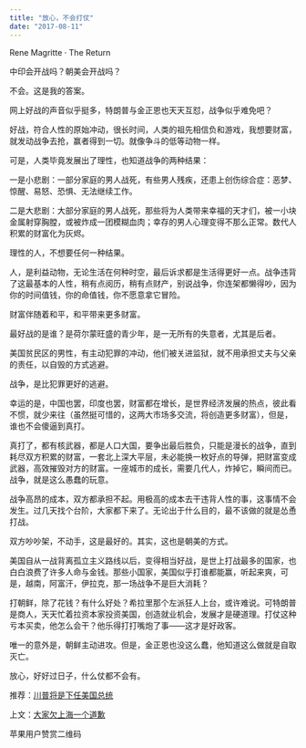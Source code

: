 ```yaml
---
title: "放心，不会打仗"
date: "2017-08-11"
---
```


Rene Magritte · The Return

中印会开战吗？朝美会开战吗？

不会。这是我的答案。

网上好战的声音似乎挺多，特朗普与金正恩也天天互怼，战争似乎难免吧？

好战，符合人性的原始冲动，很长时间，人类的祖先相信负和游戏，我想要财富，就发动战争去抢，赢者得到一切。就像争斗的低等动物一样。

可是，人类毕竟发展出了理性，也知道战争的两种结果：

一是小悲剧：一部分家庭的男人战死，有些男人残疾，还患上创伤综合症：恶梦、惊醒、易怒、恐惧、无法继续工作。

二是大悲剧：大部分家庭的男人战死，那些将为人类带来幸福的天才们，被一小块金属射穿胸膛，或被炸成一团模糊血肉；幸存的男人心理变得不那么正常。数代人积累的财富化为灰烬。

理性的人，不想要任何一种结果。

人，是利益动物，无论生活在何种时空，最后诉求都是生活得更好一点。战争违背了这最基本的人性，稍有点阅历，稍有点财产，别说战争，你连架都懒得吵，因为你的时间值钱，你的命值钱，你不愿意拿它冒险。

财富伴随着和平，和平带来更多财富。  

最好战的是谁？是荷尔蒙旺盛的青少年，是一无所有的失意者，尤其是后者。

美国贫民区的男性，有主动犯罪的冲动，他们被关进监狱，就不用承担丈夫与父亲的责任，以自毁的方式逃避。

战争，是比犯罪更好的逃避。

幸运的是，中国也罢，印度也罢，财富都在增长，是世界经济发展的热点，彼此看不惯，就少来往（虽然挺可惜的，这两大市场多交流，将创造更多财富），但是，谁也不会傻逼到真打。

真打了，都有核武器，都是人口大国，要争出最后胜负，只能是漫长的战争，直到耗尽双方积累的财富，一套北上深大平层，未必能换一枚好点的导弹，把财富变成武器，高效摧毁对方的财富。一座城市的成长，需要几代人，炸掉它，瞬间而已。战争，就是这么愚蠢的玩意。

战争高昂的成本，双方都承担不起。用极高的成本去干违背人性的事，这事情不会发生。过几天找个台阶，大家都下来了。无论出于什么目的，最不该做的就是怂恿打战。

双方吵吵架，不动手，这是最好的。其实，这也是朝美的方式。

美国自从一战背离孤立主义路线以后，变得相当好战，是世上打战最多的国家，也白白浪费了许多人命与金钱。那些小国家，美国似乎打谁都能赢，听起来爽，可是，越南，阿富汗，伊拉克，那一场战争不是巨大消耗？

打朝鲜，除了花钱？有什么好处？希拉里那个左派狂人上台，或许难说。可特朗普是商人，天天忙着拉资本家投资美国，创造就业机会，发展才是硬道理。打仗这种亏本买卖，他怎么会干？他乐得打打嘴炮了事——这才是好政客。

唯一的意外是，朝鲜主动进攻。但是，金正恩也没这么蠢，他知道这么做就是自取灭亡。

放心，好好过日子，什么仗都不会有。

推荐：[川普将是下任美国总统](http://mp.weixin.qq.com/s?__biz=MjM5NDU0Mjk2MQ==&mid=2651622489&idx=1&sn=cb02ac2dba23ee7aa9b03282e83ab68b&chksm=bd7e08478a098151699370cfb065ac0329d18bdfb97dcf15c1a3fa05c314c716bbf9a96bd785&scene=21#wechat_redirect)

上文：[大家欠上海一个道歉](http://mp.weixin.qq.com/s?__biz=MjM5NDU0Mjk2MQ==&mid=2651623347&idx=1&sn=30b3d255a3e91023c98916fe82881630&chksm=bd7e0bad8a0982bb37ad55974483c1af9796ff934ef57363235e3b4e0affaf08600d83351c7f&scene=21#wechat_redirect)

苹果用户赞赏二维码
